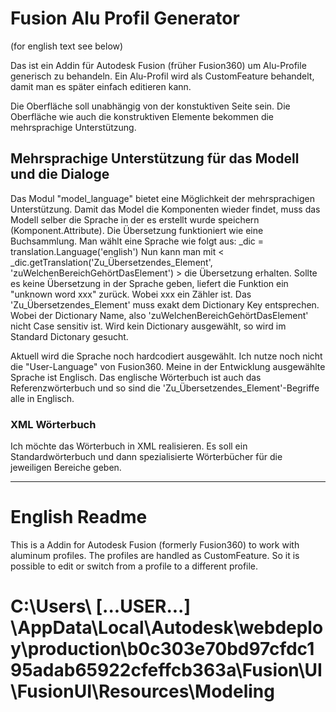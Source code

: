 # Fusion Alu Profil Generator
(for english text see below)

Das ist ein Addin für Autodesk Fusion (früher Fusion360) um Alu-Profile generisch zu behandeln. Ein Alu-Profil wird als CustomFeature behandelt, damit man es später einfach editieren kann.

Die Oberfläche soll unabhängig von der konstuktiven Seite sein. Die Oberfläche wie auch die konstruktiven Elemente bekommen die mehrsprachige Unterstützung.

## 

## Mehrsprachige Unterstützung für das Modell und die Dialoge
Das Modul "model_language" bietet eine Möglichkeit der mehrsprachigen Unterstützung.
Damit das Model die Komponenten wieder findet, muss das Modell selber die Sprache in der es erstellt wurde speichern (Komponent.Attribute).
Die Übersetzung funktioniert wie eine Buchsammlung.
Man wählt eine Sprache wie folgt aus: _dic = translation.Language('english')
Nun kann man mit < _dic.getTranslation('Zu_Übersetzendes_Element', 'zuWelchenBereichGehörtDasElement') > die Übersetzung erhalten.
Sollte es keine Übersetzung in der Sprache geben, liefert die Funktion ein "unknown word xxx"  zurück. Wobei xxx ein Zähler ist.
Das 'Zu_Übersetzendes_Element' muss exakt dem Dictionary Key entsprechen. Wobei der Dictionary Name, also 'zuWelchenBereichGehörtDasElement' nicht Case sensitiv ist. Wird kein Dictionary ausgewählt, so wird im Standard Dictonary gesucht.

Aktuell wird die Sprache noch hardcodiert ausgewählt. Ich nutze noch nicht die "User-Language" von Fusion360. Meine in der Entwicklung ausgewählte Sprache ist Englisch. Das englische Wörterbuch ist auch das Referenzwörterbuch und so sind die 'Zu_Übersetzendes_Element'-Begriffe alle in Englisch.

### XML Wörterbuch
Ich möchte das Wörterbuch in XML realisieren. Es soll ein Standardwörterbuch und dann spezialisierte Wörterbücher für die jeweiligen Bereiche geben.


---------------------------------------------------
# English Readme

This is a Addin for Autodesk Fusion (formerly Fusion360) to work with aluminum profiles. The profiles are handled as CustomFeature. So it is possible to edit or switch from a profile to a different profile.




# C:\Users\ [...USER...] \AppData\Local\Autodesk\webdeploy\production\b0c303e70bd97cfdc195adab65922cfeffcb363a\Fusion\UI\FusionUI\Resources\Modeling